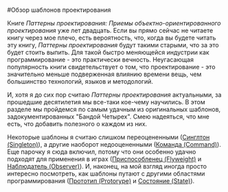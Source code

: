 #Обзор шаблонов проектирования

Книге *Паттерны проектирования: Приемы объектно-ориентированного проектирования* уже лет двадцать. Если вы прямо сейчас не читаете книгу через мое плечо, есть вероятность, что, когда вы будете читать эту книгу, *Паттерны проектирования* будут такими старыми, что за это будет стоить выпить. Для такой быстро меняющейся индустрии как программирование - это практически вечность. Неугасающая популярность книги свидетельствует о том, что проектирование - это значительно меньше подверженная влиянию времени вещь, чем большинство технологий, языков и методологий.

И, хотя я до сих пор считаю *Паттерны проектирования* актуальными, за прошедшие десятилетия мы все-таки кое-чему научились. В этом разделе мы пройдемся по самым удачным из оригинальных шаблонов, задокументированных "Бандой Четырех". Смею надеяться, что мне есть, что добавить полезного о каждом из них.

Некоторые шаблоны я считаю слишком переоцененными ([Синглтон (Singleton)](./chapter-2/2.5-singleton)), а другие наоборот недооцененными ([Команда (Command)](.chapter-2/2.1-command)). Еще парочку я сюда включил, потому что они особенно удачно подходят для применения в играх ([Приспособленец (Flyweight)](./chapter-2/2.2-flyweight) и [Наблюдатель (Observer)](./chapter-2/2.3-observer)). И, наконец, на мой взгляд иногда просто интересно посмотреть, как шаблоны путают с другими областями программирования ([Прототип (Protorype)](./chapter-2/2.4-prototype) и [Состояние (State)](./chapter-2/2.6-state)).